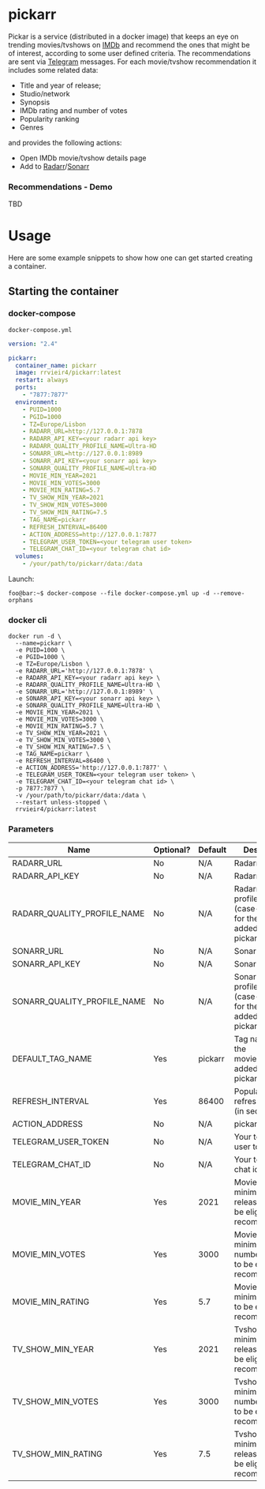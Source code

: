 # pickarr

Pickar is a service (distributed in a docker image) that keeps an eye on trending movies/tvshows on [IMDb](https://www.imdb.com/) and recommend the ones that might be of interest, according to some user defined criteria. The recommendations are sent via [Telegram](https://telegram.org/) messages. For each movie/tvshow recommendation it includes some related data:
- Title and year of release;
- Studio/network
- Synopsis
- IMDb rating and number of votes
- Popularity ranking
- Genres

and provides the following actions:
- Open IMDb movie/tvshow details page
- Add to [Radarr](https://github.com/Radarr/Radarr)/[Sonarr](https://github.com/Sonarr/Sonarr)

### Recommendations - Demo

TBD

# Usage

Here are some example snippets to show how one can get started creating a container.

## Starting the container

### docker-compose

`docker-compose.yml`
```yaml
version: "2.4"

pickarr:
  container_name: pickarr
  image: rrvieir4/pickarr:latest
  restart: always
  ports:
    - "7877:7877"
  environment:
    - PUID=1000
    - PGID=1000
    - TZ=Europe/Lisbon
    - RADARR_URL=http://127.0.0.1:7878
    - RADARR_API_KEY=<your radarr api key>
    - RADARR_QUALITY_PROFILE_NAME=Ultra-HD
    - SONARR_URL=http://127.0.0.1:8989
    - SONARR_API_KEY=<your sonarr api key>
    - SONARR_QUALITY_PROFILE_NAME=Ultra-HD
    - MOVIE_MIN_YEAR=2021
    - MOVIE_MIN_VOTES=3000
    - MOVIE_MIN_RATING=5.7
    - TV_SHOW_MIN_YEAR=2021
    - TV_SHOW_MIN_VOTES=3000
    - TV_SHOW_MIN_RATING=7.5
    - TAG_NAME=pickarr
    - REFRESH_INTERVAL=86400
    - ACTION_ADDRESS=http://127.0.0.1:7877
    - TELEGRAM_USER_TOKEN=<your telegram user token>
    - TELEGRAM_CHAT_ID=<your telegram chat id>
  volumes:
    - /your/path/to/pickarr/data:/data
```

Launch:
```console
foo@bar:~$ docker-compose --file docker-compose.yml up -d --remove-orphans
```

### docker cli

```console
docker run -d \
  --name=pickarr \
  -e PUID=1000 \
  -e PGID=1000 \
  -e TZ=Europe/Lisbon \
  -e RADARR_URL='http://127.0.0.1:7878' \
  -e RADARR_API_KEY=<your radarr api key> \
  -e RADARR_QUALITY_PROFILE_NAME=Ultra-HD \
  -e SONARR_URL='http://127.0.0.1:8989' \
  -e SONARR_API_KEY=<your sonarr api key> \
  -e SONARR_QUALITY_PROFILE_NAME=Ultra-HD \
  -e MOVIE_MIN_YEAR=2021 \
  -e MOVIE_MIN_VOTES=3000 \
  -e MOVIE_MIN_RATING=5.7 \
  -e TV_SHOW_MIN_YEAR=2021 \
  -e TV_SHOW_MIN_VOTES=3000 \
  -e TV_SHOW_MIN_RATING=7.5 \
  -e TAG_NAME=pickarr \
  -e REFRESH_INTERVAL=86400 \
  -e ACTION_ADDRESS='http://127.0.0.1:7877' \
  -e TELEGRAM_USER_TOKEN=<your telegram user token> \
  -e TELEGRAM_CHAT_ID=<your telegram chat id> \
  -p 7877:7877 \
  -v /your/path/to/pickarr/data:/data \
  --restart unless-stopped \
  rrvieir4/pickarr:latest
```

### Parameters

Name | Optional? | Default | Description
------------ | ------------- | ------------- | -------------
RADARR_URL | No | N/A | Radarr address
RADARR_API_KEY | No | N/A | Radarr API Key
RADARR_QUALITY_PROFILE_NAME | No | N/A | Radarr quality profile name (case-sensitive) for the movies added by pickarr
SONARR_URL | No | N/A | Sonarr address
SONARR_API_KEY | No | N/A | Sonarr API Key
SONARR_QUALITY_PROFILE_NAME | No | N/A | Sonarr quality profile name (case-sensitive) for the tvshows added by pickarr
DEFAULT_TAG_NAME | Yes | pickarr | Tag name for the movies/tvshows added by pickarr
REFRESH_INTERVAL | Yes | 86400 | Popular list refresh interval (in seconds)
ACTION_ADDRESS | No | N/A | pickarr address
TELEGRAM_USER_TOKEN | No | N/A | Your telegram user token
TELEGRAM_CHAT_ID | No | N/A | Your telegram chat id
MOVIE_MIN_YEAR | Yes | 2021 | Movie's minimum release year to be eligible for recommendation
MOVIE_MIN_VOTES | Yes | 3000 | Movie's minimum number of votes to be eligible for recommendation
MOVIE_MIN_RATING | Yes | 5.7 | Movie's minimum rating to be eligible for recommendation
TV_SHOW_MIN_YEAR | Yes | 2021 | Tvshow's minimum release year to be eligible for recommendation
TV_SHOW_MIN_VOTES | Yes | 3000 | Tvshow's minimum number of votes to be eligible for recommendation
TV_SHOW_MIN_RATING | Yes | 7.5 | Tvshow's minimum release year to be eligible for recommendation

